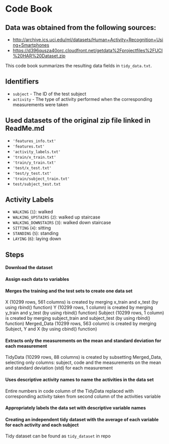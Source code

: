 # Code Book

## Data was obtained from the following sources:
* http://archive.ics.uci.edu/ml/datasets/Human+Activity+Recognition+Using+Smartphones
* https://d396qusza40orc.cloudfront.net/getdata%2Fprojectfiles%2FUCI%20HAR%20Dataset.zip
  
This code book summarizes the resulting data fields in `tidy_data.txt`.

## Identifiers

* `subject` - The ID of the test subject
* `activity` - The type of activity performed when the corresponding measurements were taken

## Used datasets of the original zip file linked in ReadMe.md

* `'features_info.txt'`
* `'features.txt'`
* `'activity_labels.txt'`
* `'train/x_train.txt'`
* `'train/y_train.txt'`
* `'test/x_test.txt'`
* `'test/y_test.txt'`
* `'train/subject_train.txt'`
* `test/subject_test.txt`

## Activity Labels

* `WALKING` (`1`): walked
* `WALKING_UPSTAIRS` (`2`): walked up staircase 
* `WALKING_DOWNSTAIRS` (`3`): walked down staircase 
* `SITTING` (`4`): sitting 
* `STANDING` (`5`): standing 
* `LAYING` (`6`): laying down 


## Steps

#### Download the dataset

#### Assign each data to variables

#### Merges the training and the test sets to create one data set
X (10299 rows, 561 columns) is created by merging x_train and x_test (by using rbind() function)
Y (10299 rows, 1 column) is created by merging y_train and y_test (by using rbind() function)
Subject (10299 rows, 1 column) is created by merging subject_train and subject_test (by using rbind() function)
Merged_Data (10299 rows, 563 column) is created by merging Subject, Y and X (by using cbind() function)

#### Extracts only the measurements on the mean and standard deviation for each measurement
TidyData (10299 rows, 88 columns) is created by subsetting Merged_Data, selecting only columns: subject, code and the measurements on the mean and standard deviation (std) for each measurement

#### Uses descriptive activity names to name the activities in the data set
Entire numbers in code column of the TidyData replaced with corresponding activity taken from second column of the activities variable

#### Appropriately labels the data set with descriptive variable names

#### Creating an independent tidy dataset with the average of each variable for each activity and each subject
Tidy dataset can be found as `tidy_dataset` in repo